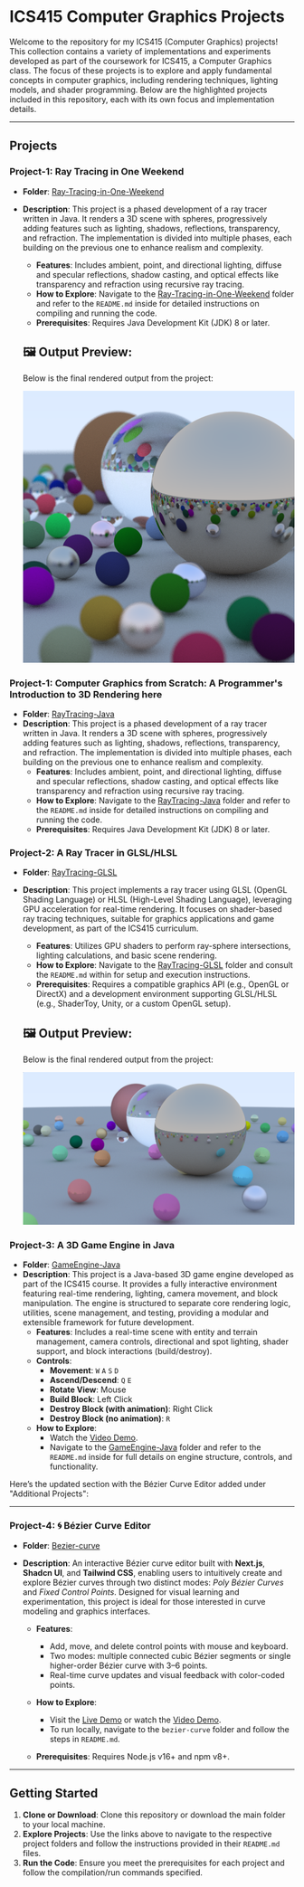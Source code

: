 # ICS415 Computer Graphics Projects

Welcome to the repository for my ICS415 (Computer Graphics) projects! This collection contains a variety of implementations and experiments developed as part of the coursework for ICS415, a Computer Graphics class. The focus of these projects is to explore and apply fundamental concepts in computer graphics, including rendering techniques, lighting models, and shader programming. Below are the highlighted projects included in this repository, each with its own focus and implementation details.

---

## Projects

### Project-1: Ray Tracing in One Weekend

- **Folder**: [Ray-Tracing-in-One-Weekend](Ray-Tracing-in-One-Weekend)
- **Description**: This project is a phased development of a ray tracer written in Java. It renders a 3D scene with spheres, progressively adding features such as lighting, shadows, reflections, transparency, and refraction. The implementation is divided into multiple phases, each building on the previous one to enhance realism and complexity.

  - **Features**: Includes ambient, point, and directional lighting, diffuse and specular reflections, shadow casting, and optical effects like transparency and refraction using recursive ray tracing.
  - **How to Explore**: Navigate to the [Ray-Tracing-in-One-Weekend](Ray-Tracing-in-One-Weekend) folder and refer to the `README.md` inside for detailed instructions on compiling and running the code.
  - **Prerequisites**: Requires Java Development Kit (JDK) 8 or later.

  ## 🖼️ Output Preview:

  Below is the final rendered output from the project:

  ![Final Image](Ray-Tracing-in-One-Weekend/Final_Image.png)

### Project-1: Computer Graphics from Scratch: A Programmer's Introduction to 3D Rendering here

- **Folder**: [RayTracing-Java](RayTracing-Java)
- **Description**: This project is a phased development of a ray tracer written in Java. It renders a 3D scene with spheres, progressively adding features such as lighting, shadows, reflections, transparency, and refraction. The implementation is divided into multiple phases, each building on the previous one to enhance realism and complexity.
  - **Features**: Includes ambient, point, and directional lighting, diffuse and specular reflections, shadow casting, and optical effects like transparency and refraction using recursive ray tracing.
  - **How to Explore**: Navigate to the [RayTracing-Java](RayTracing-Java) folder and refer to the `README.md` inside for detailed instructions on compiling and running the code.
  - **Prerequisites**: Requires Java Development Kit (JDK) 8 or later.

### Project-2: A Ray Tracer in GLSL/HLSL

- **Folder**: [RayTracing-GLSL](RayTracing-GLSL)
- **Description**: This project implements a ray tracer using GLSL (OpenGL Shading Language) or HLSL (High-Level Shading Language), leveraging GPU acceleration for real-time rendering. It focuses on shader-based ray tracing techniques, suitable for graphics applications and game development, as part of the ICS415 curriculum.

  - **Features**: Utilizes GPU shaders to perform ray-sphere intersections, lighting calculations, and basic scene rendering.
  - **How to Explore**: Navigate to the [RayTracing-GLSL](RayTracing-GLSL) folder and consult the `README.md` within for setup and execution instructions.
  - **Prerequisites**: Requires a compatible graphics API (e.g., OpenGL or DirectX) and a development environment supporting GLSL/HLSL (e.g., ShaderToy, Unity, or a custom OpenGL setup).

  ## 🖼️ Output Preview:

  Below is the final rendered output from the project:

  ![Final Image](RayTracing-GLSL/Final-Image.png)

### Project-3: A 3D Game Engine in Java

- **Folder**: [GameEngine-Java](GameEngine-Java)
- **Description**: This project is a Java-based 3D game engine developed as part of the ICS415 course. It provides a fully interactive environment featuring real-time rendering, lighting, camera movement, and block manipulation. The engine is structured to separate core rendering logic, utilities, scene management, and testing, providing a modular and extensible framework for future development.
  - **Features**: Includes a real-time scene with entity and terrain management, camera controls, directional and spot lighting, shader support, and block interactions (build/destroy).
  - **Controls**:
    - **Movement**: `W` `A` `S` `D`
    - **Ascend/Descend**: `Q` `E`
    - **Rotate View**: Mouse
    - **Build Block**: Left Click
    - **Destroy Block (with animation)**: Right Click
    - **Destroy Block (no animation)**: `R`
  - **How to Explore**:
    - Watch the [Video Demo](https://vimeo.com/1080744426).
    - Navigate to the [GameEngine-Java](GameEngine-Java) folder and refer to the `README.md` inside for full details on engine structure, controls, and functionality.

Here’s the updated section with the Bézier Curve Editor added under "Additional Projects":

---

### Project-4: 🌀 Bézier Curve Editor

- **Folder**: [Bezier-curve](Bezier-curve)
- **Description**: An interactive Bézier curve editor built with **Next.js**, **Shadcn UI**, and **Tailwind CSS**, enabling users to intuitively create and explore Bézier curves through two distinct modes: _Poly Bézier Curves_ and _Fixed Control Points_. Designed for visual learning and experimentation, this project is ideal for those interested in curve modeling and graphics interfaces.

  - **Features**:

    - Add, move, and delete control points with mouse and keyboard.
    - Two modes: multiple connected cubic Bézier segments or single higher-order Bézier curve with 3–6 points.
    - Real-time curve updates and visual feedback with color-coded points.

  - **How to Explore**:

    - Visit the [Live Demo](https://bezier-curve-peach.vercel.app) or watch the [Video Demo](https://vimeo.com/1080742494).
    - To run locally, navigate to the `bezier-curve` folder and follow the steps in `README.md`.

  - **Prerequisites**: Requires Node.js v16+ and npm v8+.

---

## Getting Started

1. **Clone or Download**: Clone this repository or download the main folder to your local machine.
2. **Explore Projects**: Use the links above to navigate to the respective project folders and follow the instructions provided in their `README.md` files.
3. **Run the Code**: Ensure you meet the prerequisites for each project and follow the compilation/run commands specified.
